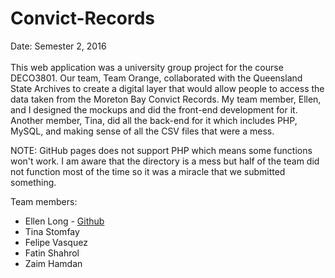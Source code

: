 # Convict-Records
Date: Semester 2, 2016<br><br>
This web application was a university group project for the course DECO3801. Our team, Team Orange, collaborated with the Queensland State Archives to create a digital layer that would allow people to access the data taken from the Moreton Bay Convict Records. My team member, Ellen, and I designed the mockups and did the front-end development for it. Another member, Tina, did all the back-end for it which includes PHP, MySQL, and making sense of all the CSV files that were a mess. 

NOTE: GitHub pages does not support PHP which means some functions won't work. I am aware that the directory is a mess but half of the team did not function most of the time so it was a miracle that we submitted something.

Team members:
* Ellen Long - [Github](https://github.com/cinderellen)
* Tina Stomfay
* Felipe Vasquez
* Fatin Shahrol
* Zaim Hamdan
